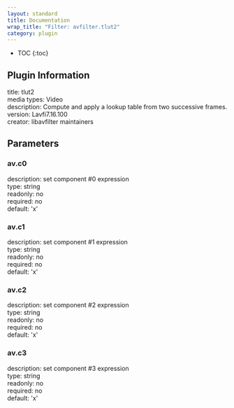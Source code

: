 ```yaml
---
layout: standard
title: Documentation
wrap_title: "Filter: avfilter.tlut2"
category: plugin
---
```

* TOC
{:toc}

## Plugin Information

title: tlut2  
media types:
Video  
description: Compute and apply a lookup table from two successive frames.  
version: Lavfi7.16.100  
creator: libavfilter maintainers  

## Parameters

### av.c0

  
description:
set component #0 expression  
type: string  
readonly: no  
required: no  
default: 'x'  

### av.c1

  
description:
set component #1 expression  
type: string  
readonly: no  
required: no  
default: 'x'  

### av.c2

  
description:
set component #2 expression  
type: string  
readonly: no  
required: no  
default: 'x'  

### av.c3

  
description:
set component #3 expression  
type: string  
readonly: no  
required: no  
default: 'x'  

